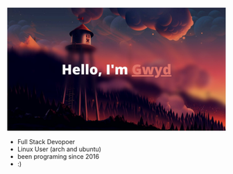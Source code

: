 ![screenshot1](https://raw.githubusercontent.com/Gwyd0/Gwyd0/main/msg1.jpg)
* Full Stack Devopoer 
* Linux User (arch and ubuntu)
* been programing since 2016
* :)
